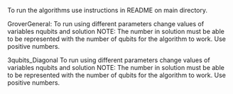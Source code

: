 To run the algorithms use instructions in README on main directory.

GroverGeneral:
To run using different parameters change values of variables nqubits and solution
NOTE: The number in solution must be able to be represented with the number of qubits for the algorithm to work. Use positive numbers.


3qubits_Diagonal
To run using different parameters change values of variables nqubits and solution
NOTE: The number in solution must be able to be represented with the number of qubits for the algorithm to work. Use positive numbers.
